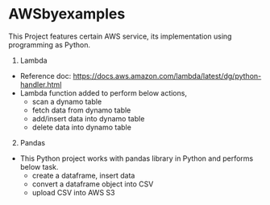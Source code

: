 # AWSbyexamples

This Project features certain AWS service, its implementation using programming as Python.

1. Lambda

- Reference doc: https://docs.aws.amazon.com/lambda/latest/dg/python-handler.html
- Lambda function added to perform below actions,
    - scan a dynamo table
    - fetch data from dynamo table
    - add/insert data into dynamo table
    - delete data into dynamo table

2. Pandas

- This Python project works with pandas library in Python and performs below task.
    - create a dataframe, insert data
    - convert a dataframe object into CSV
    - upload CSV into AWS S3
